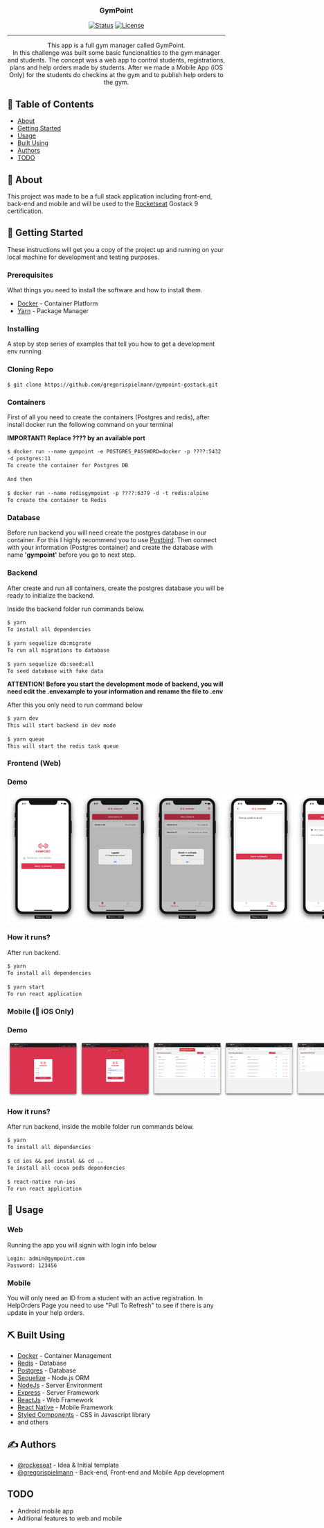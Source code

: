 <!--<p align="center">
  <a href="" rel="noopener">
 <img width=200px src="https://github.com/Rocketseat/bootcamp-gostack-desafio-02/raw/master/.github/logo.png" alt="Project logo"></a>
</p>-->

<h3 align="center">GymPoint</h3>

<div align="center">

[![Status](https://img.shields.io/badge/status-active-success.svg)]()
[![License](https://img.shields.io/badge/license-MIT-blue.svg)](/LICENSE)

</div>

---

<p align="center"> This app is a full gym manager called GymPoint.
<br>
In this challenge was built some basic funcionalities to the gym manager and students.  The concept was a web app to control students, registrations, plans and help orders made by students. After we made a Mobile App (iOS Only) for the students do checkins at the gym and to publish help orders to the gym. 
    <br> 
</p>

## 📝 Table of Contents

- [About](#about)
- [Getting Started](#getting_started)
- [Usage](#usage)
- [Built Using](#built_using)
- [Authors](#authors)
- [TODO](#todo)

## 🧐 About <a name = "about"></a>

This project was made to be a full stack application including front-end, back-end and mobile and will be used to the [Rocketseat](https://github.com/rocketseat) Gostack 9 certification.

## 🏁 Getting Started <a name = "getting_started"></a>

These instructions will get you a copy of the project up and running on your local machine for development and testing purposes.

### Prerequisites

What things you need to install the software and how to install them.

- [Docker](https://www.docker.com/) - Container Platform
- [Yarn](https://yarnpkg.com/lang/en/) - Package Manager

### Installing

A step by step series of examples that tell you how to get a development env running.

### Cloning Repo

```
$ git clone https://github.com/gregorispielmann/gympoint-gostack.git
```

### Containers

First of all you need to create the containers (Postgres and redis), after install docker run the following command on your terminal

**IMPORTANT! Replace ???? by an available port**

```
$ docker run --name gympoint -e POSTGRES_PASSWORD=docker -p ????:5432 -d postgres:11
To create the container for Postgres DB

And then

$ docker run --name redisgympoint -p ????:6379 -d -t redis:alpine
To create the container to Redis

```

### Database

Before run backend you will need create the postgres database in our container. For this I highly recommend you to use [Postbird](https://github.com/Paxa/postbird). Then connect with your information (Postgres container) and create the database with name **'gympoint'** before you go to next step.

### Backend

After create and run all containers, create the postgres database you will be ready to initialize the backend.

Inside the backend folder run commands below.

```
$ yarn
To install all dependencies

$ yarn sequelize db:migrate
To run all migrations to database

$ yarn sequelize db:seed:all
To seed database with fake data
```

**ATTENTION! Before you start the development mode of backend, you will need edit the .envexample to your information and rename the file to .env**

After this you only need to run command below

```
$ yarn dev
This will start backend in dev mode

$ yarn queue
This will start the redis task queue
```

### Frontend (Web)

### Demo

<div style="display: flex;">

<img src="screenshots/screenshotios1.png" width="33%">
<img src="screenshots/screenshotios2.png" width="33%">
<img src="screenshots/screenshotios3.png" width="33%">
<img src="screenshots/screenshotios4.png" width="33%">
<img src="screenshots/screenshotios5.png" width="33%">
<img src="screenshots/screenshotios6.png" width="33%">
<img src="screenshots/screenshotios7.png" width="33%">

</div>

### How it runs?

After run backend.

```
$ yarn
To install all dependencies

$ yarn start
To run react application
```

### Mobile (:apple: iOS Only)

### Demo

<div style="display: flex;">

<img src="screenshots/screenshot1.png" width="33%">
<img src="screenshots/screenshot2.png" width="33%">
<img src="screenshots/screenshot3.png" width="33%">
<img src="screenshots/screenshot4.png" width="33%">
<img src="screenshots/screenshot5.png" width="33%">
<img src="screenshots/screenshot6.png" width="33%">
<img src="screenshots/screenshot7.png" width="33%">
<img src="screenshots/screenshot8.png" width="33%">
<img src="screenshots/screenshot9.png" width="33%">
<img src="screenshots/screenshot10.png" width="33%">

</div>

### How it runs?

After run backend, inside the mobile folder run commands below.

```
$ yarn
To install all dependencies

$ cd ios && pod instal && cd ..
To install all cocoa pods dependencies

$ react-native run-ios
To run react application
```

## 🎈 Usage <a name="usage"></a>

### Web

Running the app you will signin with login info below

```
Login: admin@gympoint.com
Password: 123456
```

### Mobile

You will only need an ID from a student with an active registration.
In HelpOrders Page you need to use "Pull To Refresh" to see if there is any update in your help orders.

## ⛏️ Built Using <a name = "built_using"></a>

- [Docker](https://www.docker.com/) - Container Management
- [Redis](https://redis.io/) - Database
- [Postgres](https://www.postgressql.org/) - Database
- [Sequelize](https://sequelize.org/) - Node.js ORM
- [NodeJs](https://nodejs.org/en/) - Server Environment
- [Express](https://expressjs.com/) - Server Framework
- [ReactJs](https://reactjs.org/) - Web Framework
- [React Native](https://react-native.org/) - Mobile Framework
- [Styled Components](https://www.styled-components.com/) - CSS in Javascript library
- and others

## ✍️ Authors <a name = "authors"></a>

- [@rockeseat](https://rocketseat.com.br/bootcamp) - Idea & Initial template
- [@gregorispielmann](https://github.com/gregorispielmann) - Back-end, Front-end and Mobile App development

## TODO <a name="todo"></a>

- Android mobile app
- Aditional features to web and mobile
